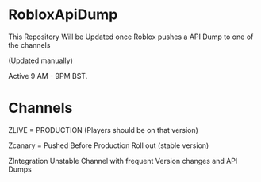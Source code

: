 # RobloxApiDump
This Repository Will be Updated once Roblox pushes a API Dump to one of the channels  

 (Updated manually)

Active 9 AM - 9PM BST.

# Channels
 ZLIVE = PRODUCTION (Players should be on that version)
 
 Zcanary = Pushed Before Production Roll out (stable version)
 
 ZIntegration Unstable Channel with frequent Version changes and API Dumps
